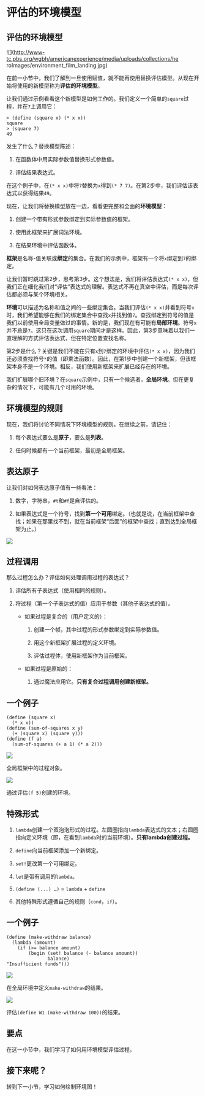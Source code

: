 # 评估的环境模型

## 评估的环境模型

![](http://www-tc.pbs.org/wgbh/americanexperience/media/uploads/collections/he roImages/environment_film_landing.jpg)

在前一小节中，我们了解到一旦使用赋值，就不能再使用替换评估模型。从现在开始将使用的新模型称为**评估的环境模型**。

让我们通过示例看看这个新模型是如何工作的。我们定义一个简单的`square`过程，并在`7`上调用它：

```
> (define (square x) (* x x))
square
> (square 7)
49 
```

发生了什么？替换模型陈述：

1.  在函数体中用实际参数值替换形式参数值。

1.  评估结果表达式。

在这个例子中，在`(* x x)`中将`7`替换为`x`得到`(* 7 7)`。在第2步中，我们评估该表达式以获得结果`49`。

现在，让我们将替换模型放在一边，看看更完整和全面的**环境模型**：

1.  创建一个带有形式参数绑定到实际参数值的框架。

1.  使用此框架来扩展词法环境。

1.  在结果环境中评估函数体。

**框架**是名称-值关联或**绑定**的集合。在我们的示例中，框架有一个将`x`绑定到`7`的绑定。

让我们暂时跳过第2步，思考第3步。这个想法是，我们将评估表达式`(* x x)`，但我们正在细化我们对“评估”表达式的理解。表达式不再在真空中评估，而是每次评估都必须与某个环境相关。

**环境**可以描述为名称和值之间的一些绑定集合。当我们评估`(* x x)`并看到符号`x`时，我们希望能够在我们的绑定集合中查找`x`并找到值`7`。查找绑定到符号的值是我们以前使用全局变量做过的事情。新的是，我们现在有可能有**局部环境**。符号`x`并不总是`7`。这只在这次调用`square`期间才是这样。因此，第3步意味着以我们一直理解的方式评估表达式，但在特定位置查找名称。

第2步是什么？关键是我们不能在只有`x`到`7`绑定的环境中评估`(* x x)`，因为我们还必须查找符号`*`的值（即乘法函数）。因此，在第1步中创建一个新框架，但该框架本身不是一个环境。相反，我们使用新框架来扩展已经存在的环境。

我们扩展哪个旧环境？在`square`示例中，只有一个候选者，**全局环境**。但在更复杂的情况下，可能有几个可用的环境。

## 环境模型的规则

现在，我们将讨论不同情况下环境模型的规则。在继续之前，请记住：

1.  每个表达式要么是**原子**，要么是**列表**。

1.  任何时候都有一个当前框架，最初是全局框架。

## 表达原子

让我们对如何表达原子值有一些看法：

1.  数字，字符串，`#t`和`#f`是自评估的。

1.  如果表达式是一个符号，找到**第一个可用**绑定。（也就是说，在当前框架中查找；如果在那里找不到，就在当前框架“后面”的框架中查找；直到达到全局框架为止。）

![](../Images/f4668433759407c7a43fd68da3d184dd.jpg)

## 过程调用

那么过程怎么办？评估如何处理调用过程的表达式？

1.  评估所有子表达式（使用相同的规则）。

1.  将过程（第一个子表达式的值）应用于参数（其他子表达式的值）。

    +   如果过程是复合的（用户定义的）：

        1.  创建一个帧，其中过程的形式参数绑定到实际参数值。

        1.  用这个新框架扩展过程的定义环境。

        1.  评估过程体，使用新框架作为当前框架。

    +   如果过程是原始的：

        1.  通过魔法应用它。**只有复合过程调用创建新框架。**

## 一个例子

```
(define (square x)
  (* x x))
(define (sum-of-squares x y)
  (+ (square x) (square y)))
(define (f a)
  (sum-of-squares (+ a 1) (* a 2))) 
```

![](../Images/918ba20c9909a0637277685ab7ab61e8.jpg)

全局框架中的过程对象。

![](../Images/35a1b511561df0c1098a486422343b2f.jpg)

通过评估`(f 5)`创建的环境。

## 特殊形式

1.  `lambda`创建一个双泡泡形式的过程。左圆圈指向`lambda`表达式的文本；右圆圈指向定义环境（即，在看到`lambda`时的当前环境）。**只有lambda创建过程。**

1.  `define`向当前框架添加一个新绑定。

1.  `set!`更改第一个可用绑定。

1.  `let`是带有调用的`lambda`。

1.  `(define (...) …)` = `lambda` + `define`

1.  其他特殊形式遵循自己的规则（`cond`，`if`）。

## 一个例子

```
(define (make-withdraw balance)
  (lambda (amount)
    (if (>= balance amount)
        (begin (set! balance (- balance amount))
               balance)
"Insufficient funds"))) 
```

![](../Images/f8dbb06f27f40cdcd1059c2e05003d9c.jpg)

在全局环境中定义`make-withdraw`的结果。

![](../Images/1460cf6157ee3bb2c541e1a5783b37ae.jpg)

评估`(define W1 (make-withdraw 100))`的结果。

## 要点

在这一小节中，我们学习了如何用环境模型评估过程。

## 接下来呢？

转到下一小节，学习如何绘制环境图！
